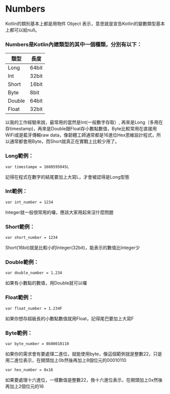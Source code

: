 # Numbers

Kotlin的類別基本上都是用物件 Object 表示，意思就是宣告Kotlin的變數類型基本上都可以給null。

### Numbers是Kotlin內建類型的其中一個種類，分別有以下：
|  類型 |  長度 |
|---|---|
| Long  |  64bit | 
| Int  |  32bit | 
| Short | 16bit  | 
| Byte  |  8bit | 
| Double | 64bit  | 
| Float | 32bit  | 

以我的工作經驗來說，最常用的當然是Int(一般數字存取）, 再來是Long（多用在存timestamp)，再來是Double跟Float存小數點數值，Byte比較常用在直接用WiFi或是藍牙傳輸raw data，像韌體工師通常都是16進位Hex思維設計程式，所以通常都會用Byte，而Short就真正在實戰上比較少用了。

### Long範例：
```
var timestampe = 1608595045L
```
記得在程式在數字的結尾要加上大寫L，才會被認得是Long型態

### Int範例：
```
var int_number = 1234
```
Integer就一般很常用的囉，應該大家用起來沒什麼問題

### Short範例：
```
var short_number = 1234
```
Short(16bit)就是比較小的Integer(32bit)，能表示的數值比Integer少

### Double範例：
```
var double_number = 1.234
```
如果有小數點的數值，用Double就可以囉

### Float範例：
```
var float_number = 1.234F
```

如果你想存超級長的小數點數值就用Float，記得尾巴要加上大寫F

### Byte範例：
```
var byte_number = 0b00010110
```
如果你的需求會有要處理二進位，就能使用byte，像這個範例就是整數22，只是用二進位表示，在開頭加上0b然後再加上8個位元的00010110

```
var hex_number = 0x16
```
如果要處理十六進位，一樣數值是整數22，換十六進位表示，在開頭加上0x然後再加上2個位元的16
